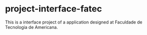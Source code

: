 # project-interface-fatec
This is a interface project of a application designed at Faculdade de Tecnologia de Americana.
